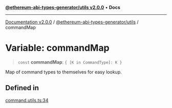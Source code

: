 [**@ethereum-abi-types-generator/utils v2.0.0**](../README.md) • **Docs**

***

[Documentation v2.0.0](../../../packages.md) / [@ethereum-abi-types-generator/utils](../README.md) / commandMap

# Variable: commandMap

> `const` **commandMap**: `{ [K in CommandType]: K }`

Map of command types to themselves for easy lookup.

## Defined in

[command.utils.ts:34](https://github.com/niZmosis/ethereum-abi-types-generator/blob/8be0c174f1ad191b06c4413881733fc6912573c5/packages/utils/src/command.utils.ts#L34)
